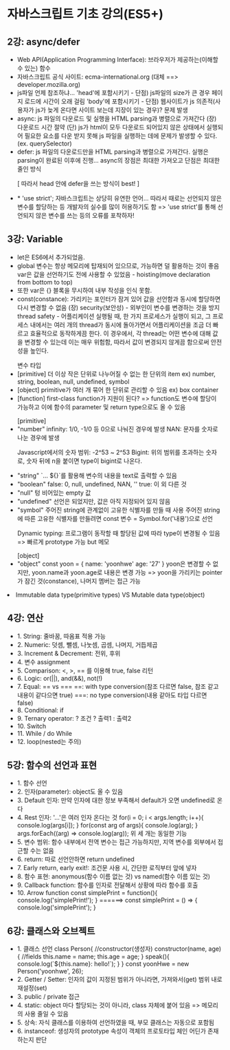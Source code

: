 <h1>자바스크립트 기초 강의(ES5+)</h1>

<!--  -->
<h2> 2강: async/defer</h2>
<ul>
<li>Web API(Application Programming Interface): 브라우저가 제공하는(이해할 수 있는) 함수</li>

<li>자바스크립트 공식 사이트: ecma-international.org (대체 ==> developer.mozilla.org)</li>

<li>js파일 언제 참조하냐...
'head'에 포함시키기 - 단점) js파일의 size가 큰 경우 페이지 로드에 시간이 오래 걸림
'body'에 포함시키기 - 단점) 웹사이트가 js 의존적(사용자가 js가 늦게 온다면 사이트 보는데 지장이 있는 경우)? 문제 발생</li>

<li>async: js 파일의 다운로드 및 실행을 HTML parsing과 병렬으로 가져간다
(장) 다운로드 시간 절약
(단) js가 html이 모두 다운로드 되어있지 않은 상태에서 실행되어 필요한 요소를 다운 받지 못해 js 파일을 실행하는 데에 문제가 발생할 수 있다. (ex. querySelector)</li>

<li>defer: js 파일의 다운로드만을 HTML parsing과 병렬으로 가져간다. 실행은 parsing이 완료된 이후에 진행... async의 장점은 최대한 가져오고 단점은 최대한 줄인 방식

[ 따라서 head 안에 defer을 쓰는 방식이 best! ]</li>

<li>* 'use strict';
자바스크립트는 상당히 유연한 언어... 따라서 때로는 선언되지 않은 변수를 할당하는 등 개발자의 실수를 많이 허용하기도 함
=> 'use strict'를 통해 선언되지 않은 변수를 쓰는 등의 오류를 포착하자!</li>
</ul>

<!--  -->
<h2> 3강: Variable</h2>
<ul>
<li>let은 ES6에서 추가되었음.</li>

<li>global 변수는 항상 메모리에 탑재되어 있으므로, 가능하면 덜 활용하는 것이 좋음
var은 값을 선언하기도 전에 사용할 수 있었음 - hoisting(move declaration from bottom to top)</li>
<li>또한 var은 {} 블록을 무시하여 내부 작성을 인식 못함.</li>

<li>const(constance): 가리키는 포인터가 잠겨 있어 값을 선언함과 동시에 할당하면 다시 변경할 수 없음
(장) 
security(보안성) - 외부인이 변수를 변경하는 것을 방지
thread safety - 어플리케이션 실행될 때, 한 가지 프로세스가 실행이 되고, 그 프로세스 내에서는 여러 개의 thread가 동시에 돌아가면서 어플리케이션을 조금 더 빠르고 효율적으로 동작하게끔 한다. 이 경우에서, 각 thread는 어떤 변수에 대해 값을 변경할 수 있는데 이는 매우 위험함, 따라서 값이 변경되지 않게끔 함으로써 안전성을 높인다.</li>
</ul>

<ul>변수 타입
<li>[primitive]  
더 이상 작은 단위로 나누어질 수 없는 한 단위의 item
ex) number, string, boolean, null, undefined, symbol</li>
<li>[object]
primitive가 여러 개 묶어 한 단위로 관리할 수 있음
ex) box container</li>
<li>[function]
first-class function가 지원이 된다? 
=> function도 변수에 할당이 가능하고 이에 함수의 parameter 및 return type으로도 올 수 있음</li>
</ul>

<ul>
[primitive]
<li>"number"
infinity: 1/0, -1/0 등 0으로 나눠진 경우에 발생
NAN: 문자를 숫자로 나눈 경우에 발생

Javascript에서의 숫자 범위: -2^53 ~ 2^53
Bigint: 위의 범위를 초과하는 숫자로, 숫자 뒤에 n을 붙이면 type이 bigint로 나온다.</li>

<li>"string"
`... ${}`를 활용해 변수의 내용을 text로 출력할 수 있음</li>

<li>"boolean"
false: 0, null, undefined, NAN, ''
true: 이 외 다른 것</li>

<li>"null"
텅 비어있는 empty 값</li>

<li>"undefined"
선언은 되었지만, 값은 아직 지정되어 있지 않음</li>

<li>"symbol"
주어진 string에 관계없이 고유한 식별자를 만들 때 사용
주어진 string에 따른 고유한 식별자를 만들려면 const 변수 = Symbol.for('내용')으로 선언

Dynamic typing: 프로그램이 동작할 때 할당된 값에 따라 type이 변경될 수 있음 => 빠르게 prototype 가능 but 메모 </li>
</ul>

<ul>[object]
<li>"object"
const yoon = {
    name: 'yoonhwe'
    age: '27'
}
yoon은 변경할 수 없지만, yoon.name과 yoon.age로 내용은 변경 가능 
=> yoon을 가리키는 pointer가 잠긴 것(constance), 나머지 멤버는 접근 가능</li>
</ul>

<li>Immutable data type(primitive types) VS Mutable data type(object)</li>

<!--  -->
<h2> 4강: 연산</h2>
<ul>
    <li>1. String: 줄바꿈, 따옴표 적용 가능</li>
    <li>2. Numeric: 덧셈, 뺄셈, 나눗셈, 곱셈, 나머지, 거듭제곱</li>
    <li>3. Increment & Decrement: 전위, 후위</li>
    <li>4. 변수 assignment</li>
    <li>5. Comparison: <, >, == 를 이용해 true, false 리턴</li>
    <li>6. Logic: or(||), and(&&), not(!)</li>
    <li>7. Equal: == vs ===
    ==: with type conversion(참조 다르면 false, 참조 같고 내용이 같다으면 true)
    ===: no type conversion(내용 같아도 타입 다르면 false)
    </li>
    <li>8. Conditional: if</li>
    <li>9. Ternary operator: ?
    조건 ? 출력1 : 출력2
    </li>
    <li>10. Switch</li>
    <li>11. While / do While</li>
    <li>12. loop(nested는 주의)</li>
</ul>

<!--  -->
<h2> 5강: 함수의 선언과 표현</h2>
<ul>
    <li>1. 함수 선언</li>
    <li>2. 인자(parameter): object도 올 수 있음</li>
    <li>3. Default 인자: 만약 인자에 대한 정보 부족해서 default가 오면 undefined로 온다</li>
    <li>4. Rest 인자: '...'은 여러 인자 온다는 것
    for(i = 0; i < args.length; i++){
        console.log(args[i]);
    }
    for(const arg of args){
        console.log(arg);
    }
    args.forEach((arg) => console.log(arg));
    위 세 개는 동일한 기능</li>
    <li>5. 변수 범위: 함수 내부에서 전역 변수는 접근 가능하지만, 지역 변수를 외부에서 접근할 수는 없음</li>
    <li>6. return: 따로 선언안하면 return undefined</li>
    <li>7. Early return, early exit!: 조건문 사용 시, 간단한 로직부터 앞에 넣자</li>
    <li>8. 함수 표현: anonymous(함수 이름 없는 것) vs named(함수 이름 있는 것)</li>
    <li>9. Callback function: 함수를 인자로 전달해서 상황에 따라 함수를 호출</li>
    <li>10. Arrow function
    const simplePrint = function(){
        console.log('simplePrint!');
    }
    ======>
    const simplePrint = () => { console.log('simplePrint'); }</li>
</ul>

<!--  -->
<h2> 6강: 클래스와 오브젝트</h2>
<ul>
    <li>
    1. 클래스 선언
    class Person{
        //constructor(생성자)
        constructor(name, age){
            //fields
            this.name = name;
            this.age = age;
        }
        speak(){
            console.log(`${this.name}: hello!`);
        }
    }
    const yoonHwe = new Person('yoonhwe', 26);</li>
    <li>2. Getter / Setter: 인자의 값이 지정된 범위가 아니라면, 가져와서(get) 범위 내로 재설정(set)</li>
    <li>3. public / private 접근 </li>
    <li>4. static: object 마다 할당되는 것이 아니라, class 자체에 붙어 있음 => 메모리의 사용 줄일 수 있음</li>
    <li>5. 상속: 자식 클래스를 이용하여 선언하였을 때, 부모 클래스는 자동으로 포함됨</li>
    <li>6. instanceof: 생성자의 prototype 속성이 객체의 프로토타입 체인 어딘가 존재하는지 판단</li>
</ul>